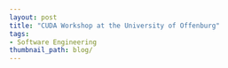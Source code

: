 ```yaml
---
layout: post
title: "CUDA Workshop at the University of Offenburg"
tags:
- Software Engineering
thumbnail_path: blog/
---
```

